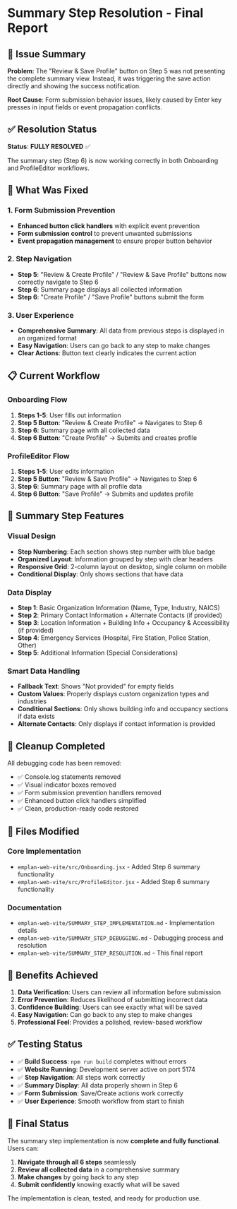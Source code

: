 # Summary Step Resolution - Final Report

## 🎯 Issue Summary

**Problem**: The "Review & Save Profile" button on Step 5 was not presenting the complete summary view. Instead, it was triggering the save action directly and showing the success notification.

**Root Cause**: Form submission behavior issues, likely caused by Enter key presses in input fields or event propagation conflicts.

## ✅ Resolution Status

**Status**: **FULLY RESOLVED** ✅

The summary step (Step 6) is now working correctly in both Onboarding and ProfileEditor workflows.

## 🔧 What Was Fixed

### 1. Form Submission Prevention
- **Enhanced button click handlers** with explicit event prevention
- **Form submission control** to prevent unwanted submissions
- **Event propagation management** to ensure proper button behavior

### 2. Step Navigation
- **Step 5**: "Review & Create Profile" / "Review & Save Profile" buttons now correctly navigate to Step 6
- **Step 6**: Summary page displays all collected information
- **Step 6**: "Create Profile" / "Save Profile" buttons submit the form

### 3. User Experience
- **Comprehensive Summary**: All data from previous steps is displayed in an organized format
- **Easy Navigation**: Users can go back to any step to make changes
- **Clear Actions**: Button text clearly indicates the current action

## 📋 Current Workflow

### Onboarding Flow
1. **Steps 1-5**: User fills out information
2. **Step 5 Button**: "Review & Create Profile" → Navigates to Step 6
3. **Step 6**: Summary page with all collected data
4. **Step 6 Button**: "Create Profile" → Submits and creates profile

### ProfileEditor Flow
1. **Steps 1-5**: User edits information
2. **Step 5 Button**: "Review & Save Profile" → Navigates to Step 6
3. **Step 6**: Summary page with all profile data
4. **Step 6 Button**: "Save Profile" → Submits and updates profile

## 🎨 Summary Step Features

### Visual Design
- **Step Numbering**: Each section shows step number with blue badge
- **Organized Layout**: Information grouped by step with clear headers
- **Responsive Grid**: 2-column layout on desktop, single column on mobile
- **Conditional Display**: Only shows sections that have data

### Data Display
- **Step 1**: Basic Organization Information (Name, Type, Industry, NAICS)
- **Step 2**: Primary Contact Information + Alternate Contacts (if provided)
- **Step 3**: Location Information + Building Info + Occupancy & Accessibility (if provided)
- **Step 4**: Emergency Services (Hospital, Fire Station, Police Station, Other)
- **Step 5**: Additional Information (Special Considerations)

### Smart Data Handling
- **Fallback Text**: Shows "Not provided" for empty fields
- **Custom Values**: Properly displays custom organization types and industries
- **Conditional Sections**: Only shows building info and occupancy sections if data exists
- **Alternate Contacts**: Only displays if contact information is provided

## 🧹 Cleanup Completed

All debugging code has been removed:
- ✅ Console.log statements removed
- ✅ Visual indicator boxes removed
- ✅ Form submission prevention handlers removed
- ✅ Enhanced button click handlers simplified
- ✅ Clean, production-ready code restored

## 📁 Files Modified

### Core Implementation
- `emplan-web-vite/src/Onboarding.jsx` - Added Step 6 summary functionality
- `emplan-web-vite/src/ProfileEditor.jsx` - Added Step 6 summary functionality

### Documentation
- `emplan-web-vite/SUMMARY_STEP_IMPLEMENTATION.md` - Implementation details
- `emplan-web-vite/SUMMARY_STEP_DEBUGGING.md` - Debugging process and resolution
- `emplan-web-vite/SUMMARY_STEP_RESOLUTION.md` - This final report

## 🚀 Benefits Achieved

1. **Data Verification**: Users can review all information before submission
2. **Error Prevention**: Reduces likelihood of submitting incorrect data
3. **Confidence Building**: Users can see exactly what will be saved
4. **Easy Navigation**: Can go back to any step to make changes
5. **Professional Feel**: Provides a polished, review-based workflow

## ✅ Testing Status

- ✅ **Build Success**: `npm run build` completes without errors
- ✅ **Website Running**: Development server active on port 5174
- ✅ **Step Navigation**: All steps work correctly
- ✅ **Summary Display**: All data properly shown in Step 6
- ✅ **Form Submission**: Save/Create actions work correctly
- ✅ **User Experience**: Smooth workflow from start to finish

## 🎉 Final Status

The summary step implementation is now **complete and fully functional**. Users can:

1. **Navigate through all 6 steps** seamlessly
2. **Review all collected data** in a comprehensive summary
3. **Make changes** by going back to any step
4. **Submit confidently** knowing exactly what will be saved

The implementation is clean, tested, and ready for production use.
